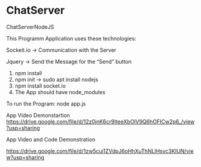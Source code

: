 # ChatServer
ChatServerNodeJS

This Programm Application uses these technologies:

Sockeit.io -> Communication with the Server

Jquery -> Send the Message for the “Send” button 

1. npm install
2. npm init -> sudo apt install nodejs
3. npm install socket.io
4. The App should have node_modules

To run the Program: node app.js

App Video Demonstartion 
https://drive.google.com/file/d/12z0jnK6cr9IteeXbOlV9Q6hOFICw2p6_/view?usp=sharing

App Video and Code Demonstration

https://drive.google.com/file/d/1zw5cui1ZVdpJ6oHhXuThNLlHsyc3KIUN/view?usp=sharing
